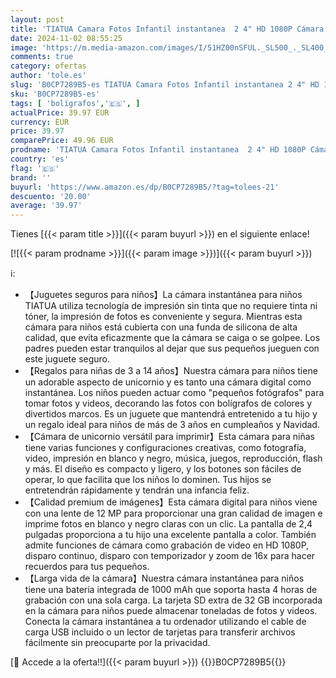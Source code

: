 ```yaml
---
layout: post
title: 'TIATUA Camara Fotos Infantil instantanea  2 4" HD 1080P Cámara Instantánea para Niños con Tarjeta de 32G Bolígrafos de Colores y Papel de Impresión  Regalo para Niños de 3 a 12 años'
date: 2024-11-02 08:55:25
image: 'https://m.media-amazon.com/images/I/51HZ00nSFUL._SL500_._SL400_.jpg'
comments: true
category: ofertas
author: 'tole.es'
slug: 'B0CP7289B5-es TIATUA Camara Fotos Infantil instantanea 2 4" HD 1080P...'
sku: 'B0CP7289B5-es'
tags: [ 'bolígrafos','🇪🇸', ]
actualPrice: 39.97 EUR
currency: EUR
price: 39.97
comparePrice: 49.96 EUR
prodname: 'TIATUA Camara Fotos Infantil instantanea  2 4" HD 1080P Cámara Instantánea para Niños con Tarjeta de 32G Bolígrafos de Colores y Papel de Impresión  Regalo para Niños de 3 a 12 años'
country: 'es'
flag: '🇪🇸'
brand: ''
buyurl: 'https://www.amazon.es/dp/B0CP7289B5/?tag=tolees-21'
descuento: '20.00'
average: '39.97'
---
```


Tienes [{{< param title >}}]({{< param buyurl >}}) en el siguiente enlace!

[![{{< param prodname >}}]({{< param image >}})]({{< param buyurl >}})

ℹ️:

- 【Juguetes seguros para niños】La cámara instantánea para niños TIATUA utiliza tecnología de impresión sin tinta que no requiere tinta ni tóner, la impresión de fotos es conveniente y segura. Mientras esta cámara para niños está cubierta con una funda de silicona de alta calidad, que evita eficazmente que la cámara se caiga o se golpee. Los padres pueden estar tranquilos al dejar que sus pequeños jueguen con este juguete seguro.
- 【Regalos para niñas de 3 a 14 años】Nuestra cámara para niños tiene un adorable aspecto de unicornio y es tanto una cámara digital como instantánea. Los niños pueden actuar como "pequeños fotógrafos" para tomar fotos y videos, decorando las fotos con bolígrafos de colores y divertidos marcos. Es un juguete que mantendrá entretenido a tu hijo y un regalo ideal para niños de más de 3 años en cumpleaños y Navidad.
- 【Cámara de unicornio versátil para imprimir】Esta cámara para niñas tiene varias funciones y configuraciones creativas, como fotografía, video, impresión en blanco y negro, música, juegos, reproducción, flash y más. El diseño es compacto y ligero, y los botones son fáciles de operar, lo que facilita que los niños lo dominen. Tus hijos se entretendrán rápidamente y tendrán una infancia feliz.
- 【Calidad premium de imágenes】Esta cámara digital para niños viene con una lente de 12 MP para proporcionar una gran calidad de imagen e imprime fotos en blanco y negro claras con un clic. La pantalla de 2,4 pulgadas proporciona a tu hijo una excelente pantalla a color. También admite funciones de cámara como grabación de video en HD 1080P, disparo continuo, disparo con temporizador y zoom de 16x para hacer recuerdos para tus pequeños.
- 【Larga vida de la cámara】Nuestra cámara instantánea para niños tiene una batería integrada de 1000 mAh que soporta hasta 4 horas de grabación con una sola carga. La tarjeta SD extra de 32 GB incorporada en la cámara para niños puede almacenar toneladas de fotos y videos. Conecta la cámara instantánea a tu ordenador utilizando el cable de carga USB incluido o un lector de tarjetas para transferir archivos fácilmente sin preocuparte por la privacidad.

[🛒 Accede a la oferta!!]({{< param buyurl >}})
{{<world>}}B0CP7289B5{{</world>}}
